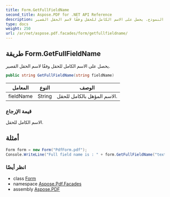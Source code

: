 ```yaml
---
title: Form.GetFullFieldName
second_title: Aspose.PDF for .NET API Reference
description: طريقة النموذج. يحصل على الاسم الكامل للحقل وفقًا لاسم الحقل القصير
type: docs
weight: 250
url: /ar/net/aspose.pdf.facades/form/getfullfieldname/
---
```

## طريقة Form.GetFullFieldName

يحصل على الاسم الكامل للحقل وفقًا لاسم الحقل القصير.

```csharp
public string GetFullFieldName(string fieldName)
```

| المعامل | النوع | الوصف |
| --- | --- | --- |
| fieldName | String | الاسم المؤهل بالكامل للحقل. |

### قيمة الإرجاع

الاسم الكامل للحقل.

## أمثلة

```csharp
Form form = new Form("PdfForm.pdf");
Console.WriteLine("Full field name is : " + form.GetFullFieldName("textField"));
```

### انظر أيضًا

* class [Form](../)
* namespace [Aspose.Pdf.Facades](../../../aspose.pdf.facades/)
* assembly [Aspose.PDF](../../../)